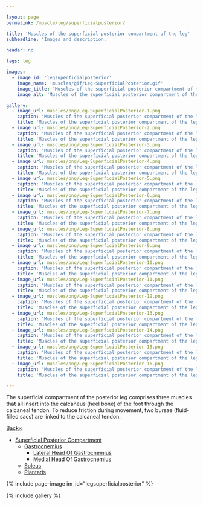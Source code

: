 ```yaml
---

layout: page
permalink: /muscle/leg/superficialposterior/

title: 'Muscles of the superficial posterior compartment of the leg'
subheadline: 'Images and description.'

header: no

tags: leg

images:
  - image_id: 'legsuperficialposterior'
    image_name: 'muscles/gif/Leg-SuperficialPosterior.gif'
    image_title: 'Muscles of the superficial posterior compartment of the leg'
    image_alt: 'Muscles of the superficial posterior compartment of the leg' 

gallery:
  - image_url: muscles/png/Leg-SuperficialPosterior-1.png
    caption: 'Muscles of the superficial posterior compartment of the leg - orientation 1'
    title: 'Muscles of the superficial posterior compartment of the leg - orientation 1'
  - image_url: muscles/png/Leg-SuperficialPosterior-2.png
    caption: 'Muscles of the superficial posterior compartment of the leg - orientation 2'
    title: 'Muscles of the superficial posterior compartment of the leg - orientation 2'
  - image_url: muscles/png/Leg-SuperficialPosterior-3.png
    caption: 'Muscles of the superficial posterior compartment of the leg - orientation 3'
    title: 'Muscles of the superficial posterior compartment of the leg - orientation 3'
  - image_url: muscles/png/Leg-SuperficialPosterior-4.png
    caption: 'Muscles of the superficial posterior compartment of the leg - orientation 4'
    title: 'Muscles of the superficial posterior compartment of the leg - orientation 4'
  - image_url: muscles/png/Leg-SuperficialPosterior-5.png
    caption: 'Muscles of the superficial posterior compartment of the leg - orientation 5'
    title: 'Muscles of the superficial posterior compartment of the leg - orientation 5'
  - image_url: muscles/png/Leg-SuperficialPosterior-6.png
    caption: 'Muscles of the superficial posterior compartment of the leg - orientation 6'
    title: 'Muscles of the superficial posterior compartment of the leg - orientation 6'
  - image_url: muscles/png/Leg-SuperficialPosterior-7.png
    caption: 'Muscles of the superficial posterior compartment of the leg - orientation 7'
    title: 'Muscles of the superficial posterior compartment of the leg - orientation 7'
  - image_url: muscles/png/Leg-SuperficialPosterior-8.png
    caption: 'Muscles of the superficial posterior compartment of the leg - orientation 8'
    title: 'Muscles of the superficial posterior compartment of the leg - orientation 8'
  - image_url: muscles/png/Leg-SuperficialPosterior-9.png
    caption: 'Muscles of the superficial posterior compartment of the leg - orientation 9'
    title: 'Muscles of the superficial posterior compartment of the leg - orientation 9'
  - image_url: muscles/png/Leg-SuperficialPosterior-10.png
    caption: 'Muscles of the superficial posterior compartment of the leg - orientation 10'
    title: 'Muscles of the superficial posterior compartment of the leg - orientation 10'
  - image_url: muscles/png/Leg-SuperficialPosterior-11.png
    caption: 'Muscles of the superficial posterior compartment of the leg - orientation 11'
    title: 'Muscles of the superficial posterior compartment of the leg - orientation 11'
  - image_url: muscles/png/Leg-SuperficialPosterior-12.png
    caption: 'Muscles of the superficial posterior compartment of the leg - orientation 12'
    title: 'Muscles of the superficial posterior compartment of the leg - orientation 12'
  - image_url: muscles/png/Leg-SuperficialPosterior-13.png
    caption: 'Muscles of the superficial posterior compartment of the leg - orientation 13'
    title: 'Muscles of the superficial posterior compartment of the leg - orientation 13'
  - image_url: muscles/png/Leg-SuperficialPosterior-14.png
    caption: 'Muscles of the superficial posterior compartment of the leg - orientation 14'
    title: 'Muscles of the superficial posterior compartment of the leg - orientation 14'
  - image_url: muscles/png/Leg-SuperficialPosterior-15.png
    caption: 'Muscles of the superficial posterior compartment of the leg - orientation 15'
    title: 'Muscles of the superficial posterior compartment of the leg - orientation 15'
  - image_url: muscles/png/Leg-SuperficialPosterior-16.png
    caption: 'Muscles of the superficial posterior compartment of the leg - orientation 16'
    title: 'Muscles of the superficial posterior compartment of the leg - orientation 16'

---
```


The superficial compartment of the posterior leg comprises three muscles that all insert into the calcaneus (heel bone) of the foot through the calcaneal tendon. To reduce friction during movement, two bursae (fluid-filled sacs) are linked to the calcaneal tendon.

[Back››](/muscle/leg/)

- [Superficial Posterior Compartment](/muscle/leg/superficialposterior/)
  - [Gastrocnemius](/muscle/leg/gastrocnemius/)
    - [Lateral Head Of Gastrocnemius](/muscle/leg/lateralgastrocnemius/)
    - [Medial Head Of Gastrocnemius](/muscle/leg/medialgastrocnemius/)
  - [Soleus](/muscle/leg/soleus/)
  - [Plantaris](/muscle/leg/plantaris/)

{% include page-image im_id="legsuperficialposterior" %}

{% include gallery %}
